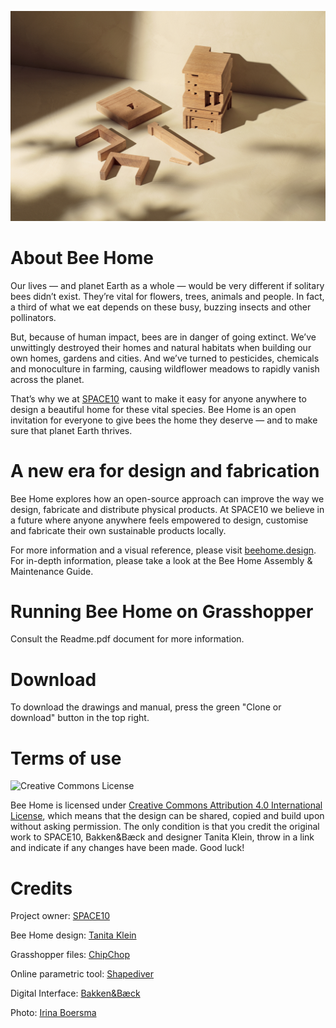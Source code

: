 ![SPACE10 Bee Home — Photo by Irina Boersma](SPACE10-Bee_Home_Makery_Process-Web-Photo_by_Irina_Boersma_04.jpg)

# About Bee Home

 Our lives — and planet Earth as a whole — would be very different if solitary bees didn’t exist. They’re vital for flowers, trees, animals and people. In fact, a third of what we eat depends on these busy, buzzing insects and other pollinators.
 
But, because of human impact, bees are in danger of going extinct. We’ve unwittingly destroyed their homes and natural habitats when building our own homes, gardens and cities. And we’ve turned to pesticides, chemicals and monoculture in farming, causing wildflower meadows to rapidly vanish across the planet.

That’s why we at [SPACE10](https://space10.com) want to make it easy for anyone anywhere to design a beautiful home for these vital species. Bee Home is an open invitation for everyone to give bees the home they deserve — and to make sure that planet Earth thrives.
 
 
# A new era for design and fabrication
 
 Bee Home explores how an open-source approach can improve the way we design, fabricate and distribute physical products. At SPACE10 we believe in a future where anyone anywhere feels empowered to design, customise and fabricate their own sustainable products locally.
 
For more information and a visual reference, please visit [beehome.design](https://www.beehome.design). For in-depth information, please take a look at the Bee Home Assembly & Maintenance Guide.


# Running Bee Home on Grasshopper

Consult the Readme.pdf document for more information. 
 
 
# Download

 To download the drawings and manual, press the green "Clone or download" button in the top right.


# Terms of use

 ![Creative Commons License](https://i.creativecommons.org/l/by/4.0/88x31.png)

 Bee Home is licensed under [Creative Commons Attribution 4.0 International License](https://creativecommons.org/licenses/by/4.0/), which means that the design can be shared, copied and build upon without asking permission. The only condition is that you credit the original work to SPACE10, Bakken&Bæck and designer Tanita Klein, throw in a link and indicate if any changes have been made.
Good luck!


# Credits

Project owner: [SPACE10](https://space10.com)

Bee Home design: [Tanita Klein](https://tanitaklein.com) 

Grasshopper files: [ChipChop](https://www.chipchop.dk)

Online parametric tool: [Shapediver](https://www.shapediver.com)

Digital Interface: [Bakken&Bæck](https://bakkenbaeck.com)

Photo: [Irina Boersma](https://www.irinaboersma.com)
